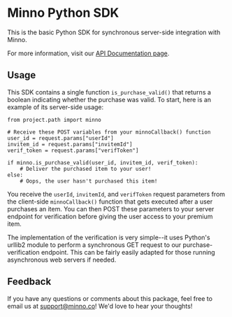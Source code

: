 Minno Python SDK
================

This is the basic Python SDK for synchronous server-side integration with Minno.

For more information, visit our [API Documentation page](https://www.minno.co/docs).

Usage
-----

This SDK contains a single function `is_purchase_valid()` that returns a boolean
indicating whether the purchase was valid. To start, here is an example of its
server-side usage:

    from project.path import minno

    # Receive these POST variables from your minnoCallback() function
    user_id = request.params["userId"]
    invitem_id = request.params["invitemId"]
    verif_token = request.params["verifToken"]

    if minno.is_purchase_valid(user_id, invitem_id, verif_token):
        # Deliver the purchased item to your user!
    else:
        # Oops, the user hasn't purchased this item!

You receive the `userId`, `invitemId`, and `verifToken` request parameters from
the client-side `minnoCallback()` function that gets executed after a user
purchases an item. You can then POST these parameters to your server endpoint
for verification before giving the user access to your premium item.

The implementation of the verification is very simple--it uses Python's urllib2
module to perform a synchronous GET request to our purchase-verification
endpoint. This can be fairly easily adapted for those running asynchronous web
servers if needed.

Feedback
--------

If you have any questions or comments about this package, feel free to email us
at support@minno.co! We'd love to hear your thoughts!
